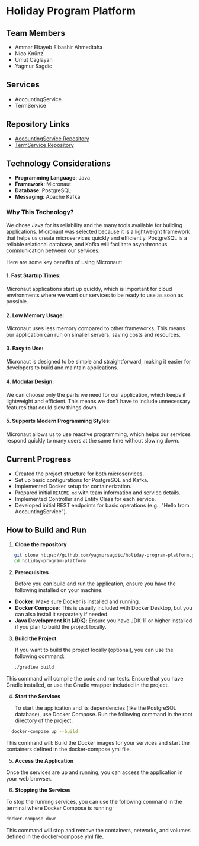 # Holiday Program Platform

## Team Members
- Ammar Eltayeb Elbashir Ahmedtaha
- Nico Knünz
- Umut Caglayan
- Yagmur Sagdic

## Services
- AccountingService
- TermService

## Repository Links
- [AccountingService Repository](https://github.com/yagmursagdic/holiday-program-platform/tree/main/AccountingService)
- [TermService Repository](https://github.com/yagmursagdic/holiday-program-platform/tree/main/TermService)

## Technology Considerations
- **Programming Language**: Java
- **Framework**: Micronaut
- **Database**: PostgreSQL
- **Messaging**: Apache Kafka

### Why This Technology?
We chose Java for its reliability and the many tools available for building applications. Micronaut was selected because it is a lightweight framework that helps us create microservices quickly and efficiently. PostgreSQL is a reliable relational database, and Kafka will facilitate asynchronous communication between our services.

Here are some key benefits of using Micronaut:

#### 1. Fast Startup Times: 

Micronaut applications start up quickly, which is important for cloud environments where we want our services to be ready to use as soon as possible.

#### 2. Low Memory Usage: 

Micronaut uses less memory compared to other frameworks. This means our application can run on smaller servers, saving costs and resources.

#### 3. Easy to Use: 
Micronaut is designed to be simple and straightforward, making it easier for developers to build and maintain applications.

#### 4. Modular Design: 
We can choose only the parts we need for our application, which keeps it lightweight and efficient. This means we don’t have to include unnecessary features that could slow things down.

#### 5. Supports Modern Programming Styles: 
Micronaut allows us to use reactive programming, which helps our services respond quickly to many users at the same time without slowing down.


## Current Progress
- Created the project structure for both microservices.
- Set up basic configurations for PostgreSQL and Kafka.
- Implemented Docker setup for containerization.
- Prepared initial `README.md` with team information and service details.
- Implemented Controller and Entity Class for each service.
- Developed initial REST endpoints for basic operations (e.g., "Hello from AccountingService").

## How to Build and Run
1. **Clone the repository**
```bash
   git clone https://github.com/yagmursagdic/holiday-program-platform.git
   cd holiday-program-platform
```
2. **Prerequisites**

   Before you can build and run the application, ensure you have the following installed on your machine:

- **Docker**: Make sure Docker is installed and running.
- **Docker Compose**: This is usually included with Docker Desktop, but you can also install it separately if needed. 
- **Java Development Kit (JDK)**: Ensure you have JDK 11 or higher installed if you plan to build the project locally. 

3. **Build the Project**

   If you want to build the project locally (optional), you can use the following command:

```bash
   ./gradlew build
```

This command will compile the code and run tests. Ensure that you have Gradle installed, or use the Gradle wrapper included in the project.

4. **Start the Services**

   To start the application and its dependencies (like the PostgreSQL database), use Docker Compose. Run the following command in the root directory of the project:

```bash
  docker-compose up --build
```

This command will: Build the Docker images for your services and start the containers defined in the docker-compose.yml file.

5. **Access the Application**

Once the services are up and running, you can access the application in your web browser. 

6. **Stopping the Services**

To stop the running services, you can use the following command in the terminal where Docker Compose is running:

```bash
docker-compose down
```
This command will stop and remove the containers, networks, and volumes defined in the docker-compose.yml file.